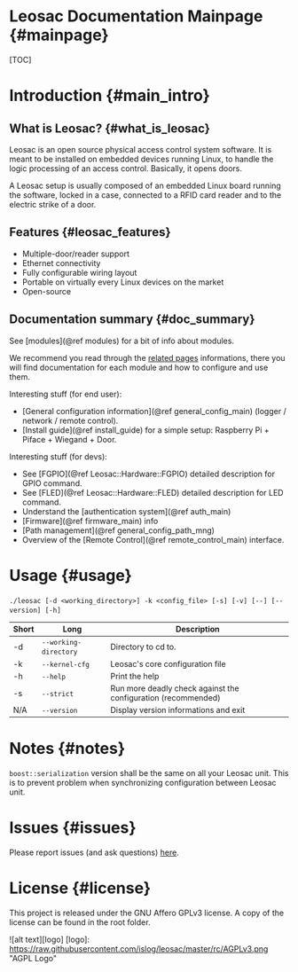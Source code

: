 Leosac Documentation Mainpage {#mainpage}
=========================================

[TOC]

Introduction {#main_intro}
==========================

What is Leosac? {#what_is_leosac}
---------------------------------

Leosac is an open source physical access control system software.
It is meant to be installed on embedded devices running Linux, to handle the logic processing of an access control.
Basically, it opens doors.

A Leosac setup is usually composed of an embedded Linux board running the software,
locked in a case, connected to a RFID card reader and to the electric strike of a door.

Features {#leosac_features}
---------------------------

* Multiple-door/reader support
* Ethernet connectivity
* Fully configurable wiring layout
* Portable on virtually every Linux devices on the market
* Open-source

Documentation summary {#doc_summary}
------------------------------------

See [modules](@ref modules) for a bit of info about modules.

We recommend you read through the [related pages](pages.html) informations, there you will find documentation for
each module and how to configure and use them.

Interesting stuff (for end user):
   + [General configuration information](@ref general_config_main) (logger / network / remote control).
   + [Install guide](@ref install_guide) for a simple setup: Raspberry Pi + Piface + Wiegand + Door.

Interesting stuff (for devs):
   + See [FGPIO](@ref Leosac::Hardware::FGPIO) detailed description for GPIO command.
   + See [FLED](@ref Leosac::Hardware::FLED) detailed description for LED command.
   + Understand the [authentication system](@ref auth_main)
   + [Firmware](@ref firmware_main) info
   + [Path management](@ref general_config_path_mng)
   + Overview of the [Remote Control](@ref remote_control_main) interface.

Usage {#usage}
==============

`./leosac [-d <working_directory>] -k <config_file> [-s] [-v] [--] [--version] [-h]`

Short | Long                   | Description
------|------------------------|------------
-d    | `--working-directory`  | Directory to cd to.
-k    | `--kernel-cfg`         | Leosac's core configuration file
-h    | `--help`               | Print the help
-s    | `--strict`             | Run more deadly check against the configuration (recommended)
N/A   | `--version`            | Display version informations and exit

Notes {#notes}
===============

`boost::serialization` version shall be the same on all your Leosac unit.
This is to prevent problem when synchronizing configuration between Leosac unit.

Issues {#issues}
================

Please report issues (and ask questions) [here](https://github.com/islog/leosac/issues).

License {#license}
==================

This project is released under the GNU Affero GPLv3 license.
A copy of the license can be found in the root folder.

![alt text][logo]
[logo]: https://raw.githubusercontent.com/islog/leosac/master/rc/AGPLv3.png  "AGPL Logo"
